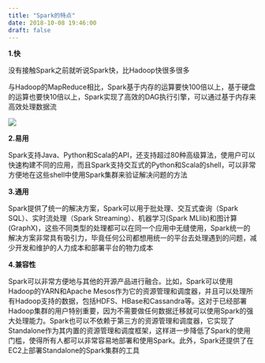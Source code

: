 ```yaml
---
title: "Spark的特点"
date: 2018-10-08 19:46:00
draft: false
---
```

**1.快**

没有接触Spark之前就听说Spark快，比Hadoop快很多很多

与Hadoop的MapReduce相比，Spark基于内存的运算要快100倍以上，基于硬盘的运算也要快10倍以上，Spark实现了高效的DAG执行引擎，可以通过基于内存来高效处理数据流

![](https://img-blog.csdn.net/20181008194244594?watermark/2/text/aHR0cHM6Ly9ibG9nLmNzZG4ubmV0L3lzXzIzMDAxNA==/font/5a6L5L2T/fontsize/400/fill/I0JBQkFCMA==/dissolve/70)

**2.易用**

Spark支持Java、Python和Scala的API，还支持超过80种高级算法，使用户可以快速构建不同的应用，而且Spark支持交互式的Python和Scala的shell，可以非常方便地在这些shell中使用Spark集群来验证解决问题的方法

**3.通用**

Spark提供了统一的解决方案，Spark可以用于批处理、交互式查询（Spark SQL）、实时流处理（Spark Streaming）、机器学习(Spark MLlib)和图计算(GraphX)，这些不同类型的处理都可以在同一个应用中无缝使用，Spark统一的解决方案非常具有吸引力，毕竟任何公司都想用统一的平台去处理遇到的问题，减少开发和维护的人力成本和部署平台的物力成本

**4.兼容性**

Spark可以非常方便地与其他的开源产品进行融合。比如，Spark可以使用Hadoop的YARN和Apache Mesos作为它的资源管理和调度器，并且可以处理所有Hadoop支持的数据，包括HDFS、HBase和Cassandra等。这对于已经部署Hadoop集群的用户特别重要，因为不需要做任何数据迁移就可以使用Spark的强大处理能力。Spark也可以不依赖于第三方的资源管理和调度器，它实现了Standalone作为其内置的资源管理和调度框架，这样进一步降低了Spark的使用门槛，使得所有人都可以非常容易地部署和使用Spark。此外，Spark还提供了在EC2上部署Standalone的Spark集群的工具